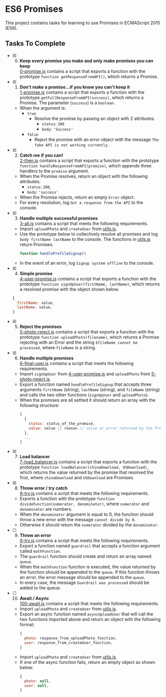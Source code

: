 # ES6 Promises

This project contains tasks for learning to use Promises in ECMAScript 2015 (ES6).

## Tasks To Complete

+ [x] 0. **Keep every promise you make and only make promises you can keep**<br/>[0-promise.js](0-promise.js) contains a script that exports a function with the prototype `function getResponseFromAPI()`, which returns a Promise.

+ [x] 1. **Don't make a promise...if you know you can't keep it**<br/>[1-promise.js](1-promise.js) contains a script that exports a function with the prototype `getFullResponseFromAPI(success)`, which returns a Promise. The parameter (`success`) is a `boolean`.
  + When the argument is:
    + `true`
      + Resolve the promise by passing an object with 2 attributes:
        + `status`: `200`
        + `body`: `'Success'`
    + `false`
      + Reject the promise with an error object with the message `The fake API is not working currently`.

+ [x] 2. **Catch me if you can!**<br/>[2-then.js](2-then.js) contains a script that exports a function with the prototype `function handleResponseFromAPI(promise)`, which appends three handlers to the `promise` argument.
  + When the Promise resolves, return an object with the following attributes:
    + `status`: `200`,
    + `body`: `'success'`
  + When the Promise rejects, return an empty `Error` object.
  + For every resolution, log `Got a response from the API` to the console.

+ [x] 3. **Handle multiple successful promises**<br/>[3-all.js](3-all.js) contains a script that meets the following requirements.
  + Import `uploadPhoto` and `createUser` from [utils.js](utils.js).
  + Use the prototype below to collectively resolve all promises and log `body firstName lastName` to the console. The functions in [utils.js](utils.js) return Promises.
    ```js
    function handleProfileSignup()
    ```
  + In the event of an error, log `Signup system offline` to the console.

+ [x] 4. **Simple promise**<br/>[4-user-promise.js](4-user-promise.js) contains a script that exports a function with the prototype `function signUpUser(firstName, lastName)`, which returns a resolved promise with the object shown below.
  ```js
  {
    firstName: value,
    lastName: value,
  }
  ```

+ [x] 5. **Reject the promises**<br/>[5-photo-reject.js](5-photo-reject.js) contains a script that exports a function with the prototype `function uploadPhoto(filename)`, which returns a Promise rejecting with an Error and the string `$fileName cannot be processed`, where `fileName` is a string.

+ [x] 6. **Handle multiple promises**<br/>[6-final-user.js](6-final-user.js) contains a script that meets the following requirements.
  + Import `signUpUser` from [4-user-promise.js](4-user-promise.js) and `uploadPhoto` from [5-photo-reject.js](5-photo-reject.js).
  + Export a function named `handleProfileSignup` that accepts three arguments `firstName` (string), `lastName` (string), and `fileName` (string) and calls the two other functions (`signUpUser` and `uploadPhoto`).
  + When the promises are all settled it should return an array with the following structure:
    ```js
    [
      {
        status: status_of_the_promise,
        value: value || reason // value or error returned by the Promise
      },
      ...
    ]
    ```

+ [x] 7. **Load balancer**<br/>[7-load_balancer.js](7-load_balancer.js) contains a script that exports a function with the prototype `function loadBalancer(chinaDownload, USDownload)`, which returns the value returned by the promise that resolved the first, where `chinaDownload` and `USDownload` are Promises.

+ [x] 8. **Throw error / try catch**<br/>[8-try.js](8-try.js) contains a script that meets the following requirements.
  + Exports a function with the prototype `function divideFunction(numerator, denominator)`, where `numerator` and `denominator` are numbers.
  + When the `denominator` argument is equal to 0, the function should throw a new error with the message `cannot divide by 0`.
  + Otherwise it should return the `numerator` divided by the `denominator`.

+ [ ] 9. **Throw an error**<br/>[9-try.js](9-try.js) contains a script that meets the following requirements.
  + Export a function named `guardrail` that accepts a function argument called `mathFunction`.
  + The `guardrail` function should create and return an array named `queue`.
  + When the `mathFunction` function is executed, the value returned by the function should be appended to the `queue`. If this function throws an error, the error message should be appended to the `queue`.
  + In every case, the message `Guardrail was processed` should be added to the queue.

+ [ ] 10. **Await / Async**<br/>[100-await.js](100-await.js) contains a script that meets the following requirements.
  + Import `uploadPhoto` and `createUser` from [utils.js](utils.js).
  + Export an async function named `asyncUploadUser` that will call the two functions imported above and return an object with the following format:
    ```js
    {
      photo: response_from_uploadPhoto_function,
      user: response_from_createUser_function,
    }
    ```
  + Import `uploadPhoto` and `createUser` from [utils.js](utils.js).
  + If one of the async function fails, return an empty object as shown below:
    ```js
    {
      photo: null,
      user: null,
    }
    ```
